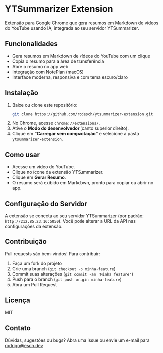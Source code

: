 # YTSummarizer Extension

Extensão para Google Chrome que gera resumos em Markdown de vídeos do YouTube usando IA, integrada ao seu servidor YTSummarizer.

## Funcionalidades
- Gera resumos em Markdown de vídeos do YouTube com um clique
- Copia o resumo para a área de transferência
- Abre o resumo no app web
- Integração com NotePlan (macOS)
- Interface moderna, responsiva e com tema escuro/claro

## Instalação
1. Baixe ou clone este repositório:
   ```bash
   git clone https://github.com/rodesch/ytsummarizer-extension.git
   ```
2. No Chrome, acesse `chrome://extensions/`.
3. Ative o **Modo do desenvolvedor** (canto superior direito).
4. Clique em **"Carregar sem compactação"** e selecione a pasta `ytsummarizer-extension`.

## Como usar
- Acesse um vídeo do YouTube.
- Clique no ícone da extensão YTSummarizer.
- Clique em **Gerar Resumo**.
- O resumo será exibido em Markdown, pronto para copiar ou abrir no app.

## Configuração do Servidor
A extensão se conecta ao seu servidor YTSummarizer (por padrão: `http://212.85.23.16:5050`).
Você pode alterar a URL da API nas configurações da extensão.

## Contribuição
Pull requests são bem-vindos! Para contribuir:
1. Faça um fork do projeto
2. Crie uma branch (`git checkout -b minha-feature`)
3. Commit suas alterações (`git commit -am 'Minha feature'`)
4. Push para o branch (`git push origin minha-feature`)
5. Abra um Pull Request

## Licença
MIT

## Contato
Dúvidas, sugestões ou bugs? Abra uma issue ou envie um e-mail para [rodrigo@esch.dev](mailto:rodrigo@esch.dev) 